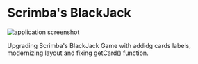 # Scrimba's BlackJack

![application screenshot](./blackjack.png)

Upgrading Scrimba's BlackJack Game with addidg cards labels, modernizing layout and fixing getCard() function.
